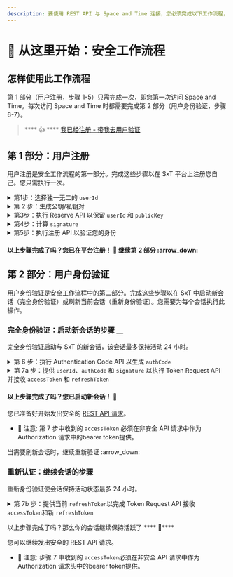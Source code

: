 ```yaml
---
description: 要使用 REST API 与 Space and Time 连接，您必须完成以下工作流程，通过 7 个简单的步骤在平台上注册和验证自己。
---
```


# 🏁 从这里开始：安全工作流程

## 怎样使用此工作流程

第 1 部分（用户注册，步骤 1-5）只需完成一次，即您第一次访问 Space and Time。每次访问 Space and Time 时都需要完成第 2 部分（用户身份验证，步骤 6-7）。

> &#x20;**** :thumbsup: **** [我已经注册 - 带我去用户验证](./#di-2-bu-fen-yong-hu-shen-fen-yan-zheng)

## 第 1 部分：用户注册

用户注册是安全工作流程的第一部分。完成这些步骤以在 SxT 平台上注册您自己。您只需执行一次。

<details>

<summary>第1步：选择独一无二的 <code>userId</code></summary>

您的 `userId` 是与您在 SxT 中的所有活动和资源相关联的唯一标识符。

您的 `userId` 可以是任何东西，只要它在平台中是唯一的。例子：

```
var userId = "alice";
```

#### ✅ 要求: <a href="#requirements" id="requirements"></a>

* `userId` 必须是唯一的
  * 如果您选择 `userId` 在平台上已存在, 第3步会失败

</details>

<details>

<summary>第 2 步：生成公钥/私钥对</summary>

您的 `publicKey` 和 `privateKey` 用于在 SxT 中对您进行身份验证。你的 `privateKey` 存储在你的机器上，你的 `publicKey` 被提供给平台。

使用 ED25519 算法生成您的配对：

1. 确保你的机器上安装了 OpenSSH
2. 在命令行终端中执行以下命令：

```bash
ssh-keygen -t ed25519
```

#### :white\_check\_mark: 要求:

* `publicKey` 必须是唯一的
  * 如果您提供的 `publicKey` 在平台上已经存在（之前已经注册过）， 第3步会失败

</details>

<details>

<summary>第3步：执行 Reserve API 以保留 <code>userId</code> 和 <code>publicKey</code> </summary>

API 规范可在此处找到。成功后，您将收到一个临时的 `authCode`。

#### :pencil: 注意:

* `authCode` 只有5分钟的有效期。

</details>

<details>

<summary>第4步：计算 <code>signature</code> <em></em> </summary>

您的`signature`用于验证您的 `privateKey` 的所有权。您提供的 publicKey 将用于验证`signature`。

如何计算 `signature`:&#x20;

1\. 连接您的 `userId` 和在步骤 3 中收到的 `authCode`。示例：

```
var userId = "alice";
var authCode = "1234";
var signature = userId + authCode; // "alice1234"
```

2\. 使用第2步中生成的 `privateKey` 对连接进行签名。示例：

```
privateKey.sign(userId + authCode);
```

#### &#x20;:white\_check\_mark: 要求:

* `signature` 算法必须符合ED25519
  * 大多数主要语言都有支持 ED25519 的现有加密库

</details>

<details>

<summary>第5步：执行注册 API 以验证您的身份</summary>

API 规范可在此处找到。

#### &#x20;:white\_check\_mark: 要求:

* 提供的 `userId` 必须与第 3 步中提供的 `userId` 匹配
* 提供的 `authCode` 必须与从第 3 步收到的 `authCode` 匹配

</details>

#### 以上步骤完成了吗？您已在平台注册！ :tada: 继续第 2 部分 :arrow\_down:

## 第 2 部分：用户身份验证

用户身份验证是安全工作流程中的第二部分。完成这些步骤以在 SxT 中启动新会话（完全身份验证）或刷新当前会话（重新身份验证）。您需要为每个会话执行此操作。

### 完全身份验证：启动新会话的步骤 __&#x20;

完全身份验证启动与 SxT 的新会话，该会话最多保持活动 24 小时。

<details>

<summary>第 6 步：执行 Authentication Code API 以生成 <code>authCode</code></summary>

API 规范可在[此处](yong-hu-ren-zheng.md)找到。成功后，您将收到一个临时的 `authCode`。

#### :pencil: 注意:

* `authCode` 只有5分钟有效期。

</details>

<details>

<summary>第 7a 步：提供 <code>userId</code>、<code>authCode</code> 和 <code>signature</code> 以执行 Token Request API 并接收 <code>accessToken</code> 和 <code>refreshToken</code></summary>

API 规范可在[此处](yong-hu-ren-zheng.md)找到。成功后，您将收到一个 `accessToken` 和一个 `refreshToken`。

#### :pencil: 注意:

* `accessToken` 只有25分钟有效期
* `refreshToken` 只有30分钟有效期

</details>

#### 以上步骤完成了吗？您已启动新会话！ :tada:&#x20;

您已准备好开始发出安全的 [REST API 请求](../sql-cha-xun-api.md)。

* :pencil: 注意: 第 7 步中收到的 `accessToken` 必须在非安全 API 请求中作为 Authorization 请求中的bearer token提供。

当需要刷新会话时，继续重新验证 :arrow\_down:

### 重新认证：继续会话的步骤

重新身份验证使会话保持活动状态最多 24 小时。

<details>

<summary>第 7b 步：提供当前 <code>refreshToken</code>以完成 Token Request API 接收 <code>accessToken</code>和新 <code>refreshToken</code></summary>

API 规范可在此处找到。成功后，您将收到一个 `accessToken`和一个 `refreshToken`。

:pencil: 注意:

* &#x20;`accessToken` 只有25分钟有效期
* `refreshToken` 只有30分钟有效期

</details>

以上步骤完成了吗？那么你的会话继续保持活跃了 **** :tada:****

您可以继续发出安全的 REST API 请求。

* :pencil: 注意: 步骤 7 中收到的 `accessToken`必须在非安全 API 请求中作为 Authorization 请求头中的bearer token提供。
